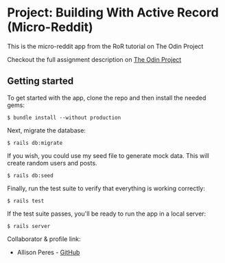 # Project: Building With Active Record (Micro-Reddit)

This is the micro-reddit app from the RoR tutorial on The Odin Project

Checkout the full assignment description on [The Odin Project](https://www.theodinproject.com/courses/ruby-on-rails/lessons/building-with-active-record-ruby-on-rails#project-2-micro-reddit)

## Getting started

To get started with the app, clone the repo and then install the needed gems:

```
$ bundle install --without production
```

Next, migrate the database:

```
$ rails db:migrate
```

If you wish, you could use my seed file to generate mock data. This will create random users and posts.


```
$ rails db:seed
```

Finally, run the test suite to verify that everything is working correctly:

```
$ rails test
```

If the test suite passes, you'll be ready to run the app in a local server:

```
$ rails server
```
Collaborator & profile link:
- Allison Peres - [GitHub](https://github.com/alissonperes)
